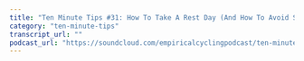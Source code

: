 ```yaml
---
title: "Ten Minute Tips #31: How To Take A Rest Day (And How To Avoid Screwing It Up)"
category: "ten-minute-tips"
transcript_url: ""
podcast_url: "https://soundcloud.com/empiricalcyclingpodcast/ten-minute-tips-31-how-to-take-a-rest-day-and-how-to-avoid-screwing-it-up"
---
```

